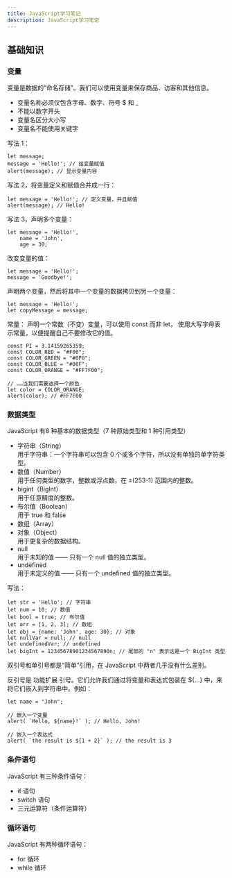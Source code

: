 ```yaml
---
title: JavaScript学习笔记
description: JavaScript学习笔记
---
```

## 基础知识
### 变量
变量是数据的“命名存储”。我们可以使用变量来保存商品、访客和其他信息。
- 变量名称必须仅包含字母、数字、符号 $ 和 _
- 不能以数字开头
- 变量名区分大小写
- 变量名不能使用关键字

写法 1：
```
let message;
message = 'Hello!'; // 给变量赋值
alert(message); // 显示变量内容
```
写法 2，将变量定义和赋值合并成一行：
```
let message = 'Hello!'; // 定义变量，并且赋值
alert(message); // Hello!
```
写法 3，声明多个变量：
```
let message = 'Hello!',
    name = 'John',
    age = 30;
```
改变变量的值：
```
let message = 'Hello!';
message = 'Goodbye!';
```
声明两个变量，然后将其中一个变量的数据拷贝到另一个变量：
```
let message = 'Hello!';
let copyMessage = message;
```
常量：
声明一个常数（不变）变量，可以使用 const 而非 let，
使用大写字母表示常量，以便提醒自己不要修改它的值。
```
const PI = 3.14159265359;
const COLOR_RED = "#F00";
const COLOR_GREEN = "#0F0";
const COLOR_BLUE = "#00F";
const COLOR_ORANGE = "#FF7F00";

// ……当我们需要选择一个颜色
let color = COLOR_ORANGE;
alert(color); // #FF7F00
```

### 数据类型
JavaScript 有8 种基本的数据类型（7 种原始类型和 1 种引用类型）
- 字符串（String）\
  用于字符串：一个字符串可以包含 0 个或多个字符，所以没有单独的单字符类型。
- 数值（Number）\
  用于任何类型的数字，整数或浮点数，在 ±(253-1) 范围内的整数。
- bigint（BigInt）\
  用于任意精度的整数。
- 布尔值（Boolean）\
  用于 true 和 false
- 数组（Array）
- 对象（Object） \
  用于更复杂的数据结构。
- null \
  用于未知的值 —— 只有一个 null 值的独立类型。
- undefined \
  用于未定义的值 —— 只有一个 undefined 值的独立类型。

写法：
```
let str = 'Hello'; // 字符串
let num = 10; // 数值
let bool = true; // 布尔值
let arr = [1, 2, 3]; // 数组
let obj = {name: 'John', age: 30}; // 对象
let nullVar = null; // null
let undefinedVar; // undefined
let bigInt = 12345678901234567890n; // 尾部的 "n" 表示这是一个 BigInt 类型
```
双引号和单引号都是“简单”引用，在 JavaScript 中两者几乎没有什么差别。

反引号是 功能扩展 引号。它们允许我们通过将变量和表达式包装在 ${…} 中，来将它们嵌入到字符串中。例如：
```
let name = "John";

// 嵌入一个变量
alert( `Hello, ${name}!` ); // Hello, John!

// 嵌入一个表达式
alert( `the result is ${1 + 2}` ); // the result is 3
```


### 条件语句
JavaScript 有三种条件语句：
- if 语句
- switch 语句
- 三元运算符（条件运算符）


### 循环语句
JavaScript 有两种循环语句：
- for 循环
- while 循环
